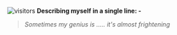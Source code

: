 ![visitors](https://visitor-badge.glitch.me/badge?page_id=page.id)
**Describing myself in a single line: -**

> *Sometimes my genius is ..... it's almost frightening*





